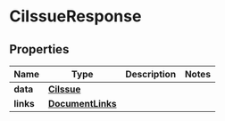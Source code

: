 

# CiIssueResponse


## Properties

| Name | Type | Description | Notes |
|------------ | ------------- | ------------- | -------------|
|**data** | [**CiIssue**](CiIssue.md) |  |  |
|**links** | [**DocumentLinks**](DocumentLinks.md) |  |  |



